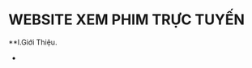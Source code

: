 #                                                      WEBSITE XEM PHIM TRỰC TUYẾN

**I.Giới Thiệu. 

-
